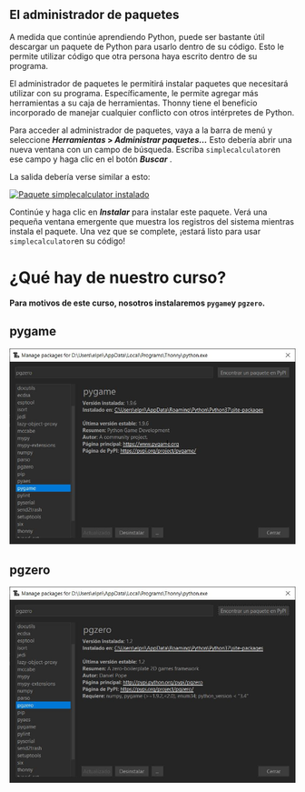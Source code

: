 ## El administrador de paquetes[](https://realpython.com/python-thonny/#the-package-manager "Enlace Permanente")

A medida que continúe aprendiendo Python, puede ser bastante útil descargar un paquete de Python para usarlo dentro de su código. Esto le permite utilizar código que otra persona haya escrito dentro de su programa.

El administrador de paquetes le permitirá instalar paquetes que necesitará utilizar con su programa. Específicamente, le permite agregar más herramientas a su caja de herramientas. Thonny tiene el beneficio incorporado de manejar cualquier conflicto con otros intérpretes de Python.

Para acceder al administrador de paquetes, vaya a la barra de menú y seleccione **_Herramientas_ > _Administrar paquetes…_** Esto debería abrir una nueva ventana con un campo de búsqueda. Escriba `simplecalculator`en ese campo y haga clic en el botón **_Buscar_** .

La salida debería verse similar a esto:

[![Paquete simplecalculator instalado](https://files.realpython.com/media/Screenshot_2018-10-11_23.22.41.544b108e9748.png)](https://files.realpython.com/media/Screenshot_2018-10-11_23.22.41.544b108e9748.png)

Continúe y haga clic en **_Instalar_** para instalar este paquete. Verá una pequeña ventana emergente que muestra los registros del sistema mientras instala el paquete. Una vez que se complete, ¡estará listo para usar `simplecalculator`en su código!

# ¿Qué hay de nuestro curso?

**Para motivos de este curso, nosotros instalaremos `pygame`y `pgzero`.**

## pygame



![](https://github.com/Ezzzzzzzzzzzzzz/Taller_PyG/blob/master/Intro/pygame.JPG)

## pgzero

![](https://github.com/Ezzzzzzzzzzzzzz/Taller_PyG/blob/master/Intro/pgzero.JPG)
<!--stackedit_data:
eyJoaXN0b3J5IjpbMTIzNTE4NDAzOCwtMjE0Mjg0ODU1MSwxNj
U3NTQ0NTM3LDQyOTUzMDEzOF19
-->